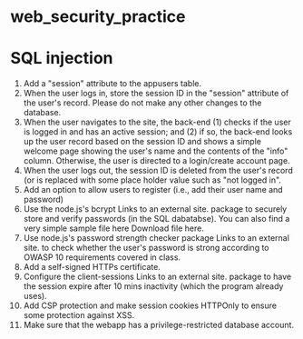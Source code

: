 # web_security_practice
# SQL injection

1. Add a "session" attribute to the appusers table.
2. When the user logs in, store the session ID in the "session" attribute of the user's record.  Please do not make any other changes to the database.
3. When the user navigates to the site, the back-end (1) checks if the user is logged in and has an active session; and (2) if so, the back-end looks up the user record based on the session ID and shows a simple welcome page showing the user's name and the contents of the "info" column.   Otherwise, the user is directed to a login/create account page.
4. When the user logs out, the session ID is deleted from the user's record (or is replaced with some place holder value such as "not logged in".
5. Add an option to allow users to register (i.e., add their user name and password)
5. Use the node.js's bcrypt
Links to an external site. package to securely store and verify passwords (in the SQL dabatabse).  You can also find a very simple sample file here
Download file here.
6. Use node.js's password strength checker package
Links to an external site. to check whether the user's password is strong according to OWASP 10 requirements covered in class.
7. Add a self-signed HTTPs certificate.
8. Configure the client-sessions
Links to an external site. package to have the session expire after 10 mins inactivity (which the program already uses).
9. Add CSP protection and make session cookies HTTPOnly to ensure some protection against XSS.
10. Make sure that the webapp has a privilege-restricted database account.